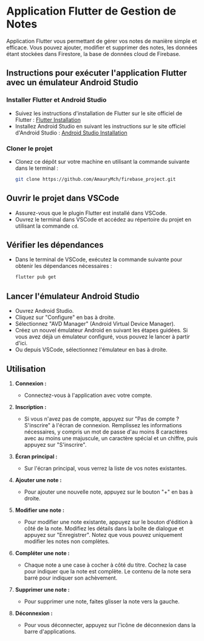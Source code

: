 # Application Flutter de Gestion de Notes

Application Flutter vous permettant de gérer vos notes de manière simple et efficace. Vous pouvez ajouter, modifier et supprimer des notes, les données étant stockées dans Firestore, la base de données cloud de Firebase.

## Instructions pour exécuter l'application Flutter avec un émulateur Android Studio

### Installer Flutter et Android Studio
- Suivez les instructions d'installation de Flutter sur le site officiel de Flutter : [Flutter Installation](https://flutter.dev/docs/get-started/install)
- Installez Android Studio en suivant les instructions sur le site officiel d'Android Studio : [Android Studio Installation](https://developer.android.com/studio/install)

### Cloner le projet
- Clonez ce dépôt sur votre machine en utilisant la commande suivante dans le terminal :
  ```bash
  git clone https://github.com/AmauryMch/firebase_project.git

## Ouvrir le projet dans VSCode
- Assurez-vous que le plugin Flutter est installé dans VSCode.
- Ouvrez le terminal dans VSCode et accédez au répertoire du projet en utilisant la commande `cd`.

## Vérifier les dépendances
- Dans le terminal de VSCode, exécutez la commande suivante pour obtenir les dépendances nécessaires :
  ```bash
  flutter pub get

## Lancer l'émulateur Android Studio
- Ouvrez Android Studio.
- Cliquez sur "Configure" en bas à droite.
- Sélectionnez "AVD Manager" (Android Virtual Device Manager).
- Créez un nouvel émulateur Android en suivant les étapes guidées. Si vous avez déjà un émulateur configuré, vous pouvez le lancer à partir d'ici.
- Ou depuis VSCode, sélectionnez l'émulateur en bas à droite.

## Utilisation

1. **Connexion :**
   - Connectez-vous à l'application avec votre compte.

2. **Inscription :**
   - Si vous n'avez pas de compte, appuyez sur "Pas de compte ? S'inscrire" à l'écran de connexion. Remplissez les informations nécessaires, y compris un mot de passe d'au moins 8   caractères avec au moins une majuscule, un caractère spécial et un chiffre, puis appuyez sur "S'inscrire".

3. **Écran principal :**
   - Sur l'écran principal, vous verrez la liste de vos notes existantes.

4. **Ajouter une note :**
   - Pour ajouter une nouvelle note, appuyez sur le bouton "+" en bas à droite.

5. **Modifier une note :**
   - Pour modifier une note existante, appuyez sur le bouton d'édition à côté de la note. Modifiez les détails dans la boîte de dialogue et appuyez sur "Enregistrer". Notez que vous pouvez uniquement modifier les notes non complètes.

6. **Compléter une note :**
   - Chaque note a une case à cocher à côté du titre. Cochez la case pour indiquer que la note est complète. Le contenu de la note sera barré pour indiquer son achèvement.

7. **Supprimer une note :**
   - Pour supprimer une note, faites glisser la note vers la gauche.

8. **Déconnexion :**
   - Pour vous déconnecter, appuyez sur l'icône de déconnexion dans la barre d'applications.
